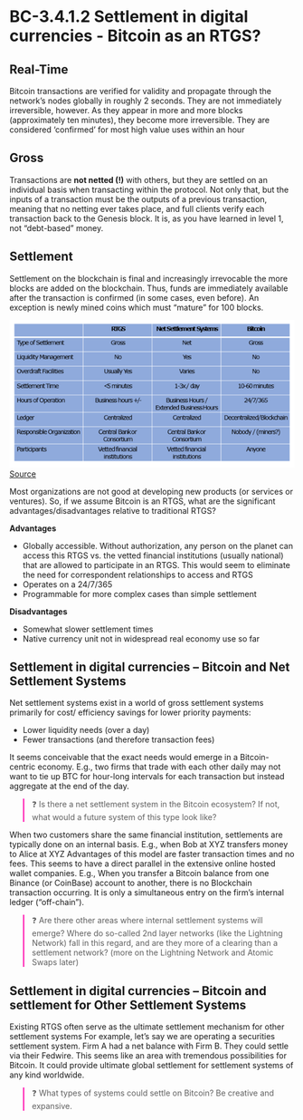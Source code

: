 # BC-3.4.1.2 Settlement in digital currencies - Bitcoin as an RTGS?

## Real-Time
Bitcoin transactions are verified for validity and propagate through the network’s nodes globally in roughly 2 seconds. They are not immediately irreversible, however. As they appear in more and more blocks (approximately ten minutes), they become more irreversible. They are considered ‘confirmed’ for most high value uses within an hour

## Gross
Transactions are **not netted (!)** with others, but they are settled on an individual basis when transacting within the protocol. Not only that, but the inputs of a transaction must be the outputs of a previous transaction, meaning that no netting ever takes place, and full clients verify each transaction back to the Genesis block. It is, as you have learned in level 1, not “debt-based” money. 

## Settlement
Settlement on the blockchain is final and increasingly irrevocable the more blocks are added on the blockchain. Thus, funds are immediately available after the transaction is confirmed (in some cases, even before). An exception is newly mined coins which must “mature” for 100 blocks.

![Source]( https://raw.githubusercontent.com/koiosonline/literature-images/main/blockchain-level3/bc-3-4-1-2-blockchain-based-decentralised-monetary-settlement-systems-image1.png)
[Source]( https://raw.githubusercontent.com/koiosonline/literature-images/main/blockchain-level3/bc-3-4-1-2-blockchain-based-decentralised-monetary-settlement-systems-image1.png)


Most organizations are not good at developing new products (or services or ventures). So, if we assume Bitcoin is an RTGS, what are the significant advantages/disadvantages relative to traditional RTGS?

**Advantages**

* Globally accessible. Without authorization, any person on the planet can access this RTGS vs. the vetted financial institutions (usually national) that are allowed to participate in an RTGS. This would seem to eliminate the need for correspondent relationships to access and RTGS
* Operates on a 24/7/365
* Programmable for more complex cases than simple settlement

**Disadvantages**

* Somewhat slower settlement times
* Native currency unit not in widespread real economy use so far

## Settlement in digital currencies – Bitcoin and Net Settlement Systems	
Net settlement systems exist in a world of gross settlement systems primarily for cost/ efficiency savings for lower priority payments:
* Lower liquidity needs (over a day) 
* Fewer transactions (and therefore transaction fees)

It seems conceivable that the exact needs would emerge in a Bitcoin-centric economy. E.g., two firms that trade with each other daily may not want to tie up BTC for hour-long intervals for each transaction but instead aggregate at the end of the day. 

<blockquote style="border-color: #ff0bac">❓ Is there a net settlement system in the Bitcoin ecosystem? If not, what would a future system of this type look like?</blockquote>


When two customers share the same financial institution, settlements are typically done on an internal basis. E.g., when Bob at XYZ transfers money to Alice at XYZ Advantages of this model are faster transaction times and no fees. This seems to have a direct parallel in the extensive online hosted wallet companies. E.g., When you transfer a Bitcoin balance from one Binance (or CoinBase) account to another, there is no Blockchain transaction occurring. It is only a simultaneous entry on the firm’s internal ledger (“off-chain”). 

<blockquote style="border-color: #ff0bac">❓ Are there other areas where internal settlement systems will emerge? Where do so-called 2nd layer networks (like the Lightning Network) fall in this regard, and are they more of a clearing than a settlement network? (more on the Lightning Network and Atomic Swaps later)
</blockquote>

## Settlement in digital currencies – Bitcoin and settlement for Other Settlement Systems	
Existing RTGS often serve as the ultimate settlement mechanism for other settlement systems
For example, let’s say we are operating a securities settlement system. Firm A had a net balance with Firm B. They could settle via their Fedwire. This seems like an area with tremendous possibilities for Bitcoin. It could provide ultimate global settlement for settlement systems of any kind worldwide.

<blockquote style="border-color: #ff0bac">❓ What types of systems could settle on Bitcoin? Be creative and expansive. </blockquote>

